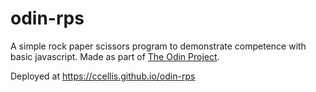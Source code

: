 # odin-rps

A simple rock paper scissors program to demonstrate competence with basic javascript. Made as part of [The Odin Project](https://www.theodinproject.com/).

Deployed at https://ccellis.github.io/odin-rps
